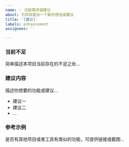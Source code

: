 ```yaml
---
name: ✨ 功能需求或建议
about: 为项目提出一个新的想法或建议
title: '[建议]'
labels: enhancement
assignees: ''

---
```


### 当前不足

简单描述本项目当前存在的不足之处...

### 建议内容

描述你想要的功能或建议...

- 建议一
- 建议二
- ...

### 参考示例

是否有其他项目或者工具有类似的功能，可提供链接或截图...

